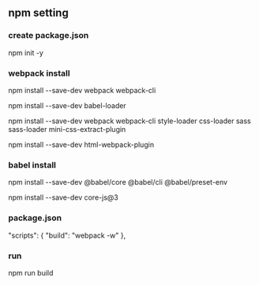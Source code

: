 ## npm setting

### create package.json

npm init -y

### webpack install

npm install --save-dev webpack webpack-cli

npm install --save-dev babel-loader

npm install --save-dev webpack webpack-cli style-loader css-loader sass sass-loader mini-css-extract-plugin

npm install --save-dev html-webpack-plugin

### babel install

npm install --save-dev @babel/core @babel/cli @babel/preset-env

npm install --save-dev core-js@3

### package.json

"scripts": {
"build": "webpack -w"
},

### run

npm run build
